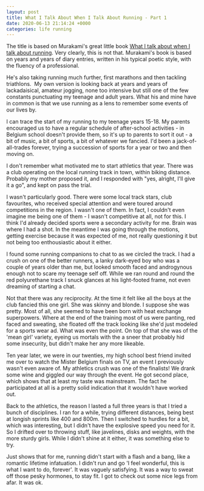 ```yaml
---
layout: post
title: What I Talk About When I Talk About Running - Part 1 
date: 2020-06-13 21:14:24 +0000
categories: life running
---
```

The title is based on Murakami's great little book [What I talk about when I talk about running](https://www.goodreads.com/book/show/2195464.What_I_Talk_About_When_I_Talk_About_Running). Very clearly, this is not that. Murakami's book is based on years and years of diary entries, written in his typical poetic style, with the fluency of a professional.

He's also taking running much further, first marathons and then tackling triathlons.  My own version is looking back at years and years of lackadaisical, amateur jogging, none too intensive but still one of the few constants punctuating my teenage and adult years. What his and mine have in common is that we use running as a lens to remember some events of our lives by.

I can trace the start of my running to my teenage years 15-18. My parents encouraged us to have a regular schedule of after-school activities - in Belgium school doesn't provide them, so it's up to parents to sort it out - a bit of music, a bit of sports, a bit of whatever we fancied. I'd been a jack-of-all-trades forever, trying a succession of sports for a year or two and then moving on.

I don't remember what motivated me to start athletics that year. There was a club operating on the local running track in town, within biking distance. Probably my mother proposed it, and I responded with "yes, alright, I'll give it a go", and kept on pass the trial.

I wasn't particularly good. There were some local track stars, club favourites, who received special attention and were toured around competitions in the region. I wasn't one of them. In fact, I couldn't even imagine me being one of them - I wasn't competitive at all, not for this. I think I'd already decided sports were a secondary activity for me.  Brain was where I had a shot. In the meantime I was going through the motions, getting exercise because it was expected of me, not really questioning it but not being too enthousiastic about it either.

I found some running companions to chat to as we circled the track. I had a crush on one of the better runners, a lanky dark-eyed boy who was a couple of years older than me, but looked smooth faced and androgynous enough not to scare my teenage self off. While we ran round and round the red polyurethane track I snuck glances at his light-footed frame, not even dreaming of starting a chat.

Not that there was any reciprocity. At the time it felt like all the boys at the club fancied this one girl. She was skinny and blonde. I suppose she was pretty. Most of all, she seemed to have been born with heat exchange superpowers. Where at the end of the training most of us were panting, red faced and sweating, she floated off the track looking like she'd just modeled for a sports wear ad. What was even the point. On top of that she was of the 'mean girl' variety, eyeing us mortals with the a sneer that probably hid some insecurity, but didn't make her any more likeable.

Ten year later, we were in our twenties,  my high school best friend invited me over to watch the Mister Belgium finals on TV, an event I previously wasn't even aware of. My athletics crush was one of the finalists! We drank some wine and giggled our way through the event. He got second place, which shows that at least my taste was mainstream. The fact he participated at all is a pretty solid indication that it wouldn't have worked out.

Back to the athletics, the reason I lasted a full three years is that I tried a bunch of disciplines. I ran for a while, trying different distances, being best at longish sprints like 400 and 800m. Then I switched to hurdles for a bit, which was interesting, but I didn't have the explosive speed you need for it. So I drifted over to throwing stuff, like javelines, disks and weights, with the more sturdy girls. While I didn't shine at it either, it was something else to try.

Just shows that for me, running didn't start with a flash and a bang, like a romantic lifetime infatuation. I didn't run and go 'I feel wonderful, this is what I want to do, forever'. It was vaguely satisfying. It was a way to sweat off those pesky hormones, to stay fit. I got to check out some nice legs from afar. It was ok.
